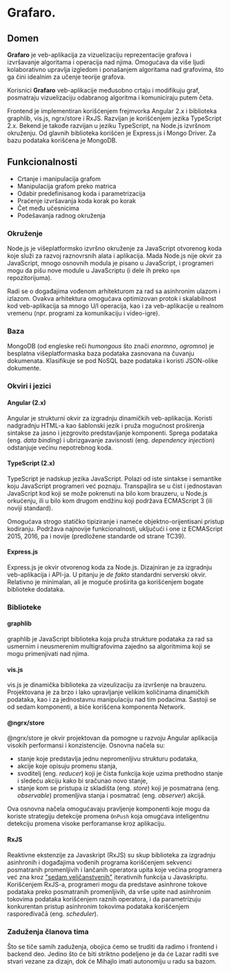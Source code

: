 # Grafaro.

## Domen

**Grafaro** je veb-aplikacija za vizuelizaciju reprezentacije grafova i izvršavanje algoritama i operacija nad njima. Omogućava da više ljudi kolaborativno upravlja izgledom i ponašanjem algoritama nad grafovima, što ga čini idealnim za učenje teorije grafova.

Korisnici **Grafaro** veb-aplikacije međusobno crtaju i modifikuju graf, posmatraju vizuelizaciju odabranog algoritma i komuniciraju putem četa.

Frontend je implementiran korišćenjem frejmvorka Angular 2.x i biblioteka graphlib, vis.js, ngrx/store i RxJS. Razvijan je korišćenjem jezika TypeScript 2.x. Bekend je takođe razvijan u jeziku TypeScript, na Node.js izvršnom okruženju. Od glavnih biblioteka korišćen je Express.js i Mongo Driver. Za bazu podataka korišćena je MongoDB.

## Funkcionalnosti

- Crtanje i manipulacija grafom
- Manipulacija grafom preko matrica
- Odabir predefinisanog koda i parametrizacija
- Praćenje izvršavanja koda korak po korak
- Čet među učesnicima
- Podešavanja radnog okruženja

### Okruženje

Node.js je višeplatformsko izvršno okruženje za JavaScript otvorenog koda koje služi za razvoj raznovrsnih alata i aplikacija. Mada Node.js nije okvir za JavaScript, mnogo osnovnih modula je pisano u JavaScript, i programeri mogu da pišu nove module u JavaScriptu (i dele ih preko `npm` repozitorijuma).

Radi se o događajima vođenom arhitekturom za rad sa asinhronim ulazom i izlazom. Ovakva arhitektura omogućava optimizovan protok i skalabilnost kod veb-aplikacija sa mnogo U/I operacija, kao i za veb-aplikacije u realnom vremenu (npr. programi za komunikaciju i video-igre).

### Baza

MongoDB (od engleske reči *humongous* što znači *enormno*, *ogromno*) je besplatna višeplatformaska baza podataka zasnovana na čuvanju dokumenata. Klasifikuje se pod NoSQL baze podataka i koristi JSON-olike dokumente.

### Okviri i jezici

#### Angular (2.x)

Angular je strukturni okvir za izgradnju dinamičkih veb-aplikacija. Koristi nadgradnju HTML-a kao šablonski jezik i pruža mogućnost proširenja sintakse za jasno i jezgrovito predstavljanje komponenti. Sprega podataka (eng. *data binding*) i ubrizgavanje zavisnosti (eng. *dependency injection*) odstanjuje većinu nepotrebnog koda.

#### TypeScript (2.x)

TypeScript je nadskup jezika JavaScript. Polazi od iste sintakse i semantike koju JavaScript programeri već poznaju. Transpajlira se u čist i jednostavan JavaScript kod koji se može pokrenuti na bilo kom brauzeru, u Node.js orkućenju, ili u bilo kom drugom endžinu koji podržava ECMAScript 3 (ili noviji standard).

Omogućava strogo statičko tipiziranje i nameće objektno-orijentisani pristup kodiranju. Podržava najnovije funkcionalnosti, uključući i one iz ECMAScript 2015, 2016, pa i novije (predložene standarde od strane TC39).

#### Express.js

Express.js je okvir otvorenog koda za Node.js. Dizajniran je za izgradnju veb-aplikacija i API-ja. U pitanju je *de fakto* standardni serverski okvir. Relativno je minimalan, ali je moguće proširita ga korišćenjem bogate biblioteke dodataka. 

### Biblioteke

#### graphlib

graphlib je JavaScript biblioteka koja pruža strukture podataka za rad sa usmernim i neusmerenim multigrafovima zajedno sa algoritmima koji se mogu primenjivati nad njima.

#### vis.js

vis.js je dinamička biblioteka za vizeulizaciju za izvršenje na brauzeru. Projektovana je za brzo i lako upravljanje velikim količinama dinamičkih podataka, kao i za jednostavnu manipulaciju nad tim podacima. Sastoji se od sedam komponenti, a biće korišćena komponenta Network.

#### @ngrx/store

@ngrx/store je okvir projektovan da pomogne u razvoju Angular aplikacija visokih performansi i konzistencije. Osnovna načela su:

- stanje koje predstavlja jednu nepromenljivu strukturu podataka,
- akcije koje opisuju promenu stanja,
- svoditelj (eng. *reducer*) koji je čista funkcija koje uzima prethodno stanje i sledeću akciju kako bi sračunao novo stanje,
- stanje kom se pristupa iz skladišta (eng. *store*) koji je posmatrana (eng. *observable*) promenljiva stanja i posmatrač (eng. *observer*) akcijā.

Ova osnovna načela omogućavaju pravljenje komponenti koje mogu da koriste strategiju detekcije promena `OnPush` koja omugćava inteligentnu detekciju promena visoke perforamanse kroz aplikaciju.

#### RxJS

Reaktivne ekstenzije za Javaskript (RxJS) su skup biblioteka za izgradnju asinhronih i događajima vođenih programa korišćenjem sekvenci posmatranih promenljivih i lančanih operatora upita koje većina programera već zna kroz ["sedam veličanstvenih"](https://code.tutsplus.com/tutorials/what-they-didnt-tell-you-about-es5s-array-extras--net-28263) iterativnih funkcija u Javaskriptu.
Korišćenjem RxJS-a, programeri mogu da predstave asinhrone tokove podataka preko posmatranih promenljivih, da vrše upite nad asinhronim tokovima podataka korišćenjem raznih operatora, i da parametrizuju konkurentan pristup asinhronim tokovima podataka korišćenjem raspoređivačā (eng. *scheduler*).

### Zaduženja članova tima

Što se tiče samih zaduženja, obojica ćemo se truditi da radimo i frontend i backend deo.
Jedino što će biti striktno podeljeno je da će Lazar raditi sve stvari vezane za dizajn, dok će Mihajlo imati autonomiju u radu sa bazom.

